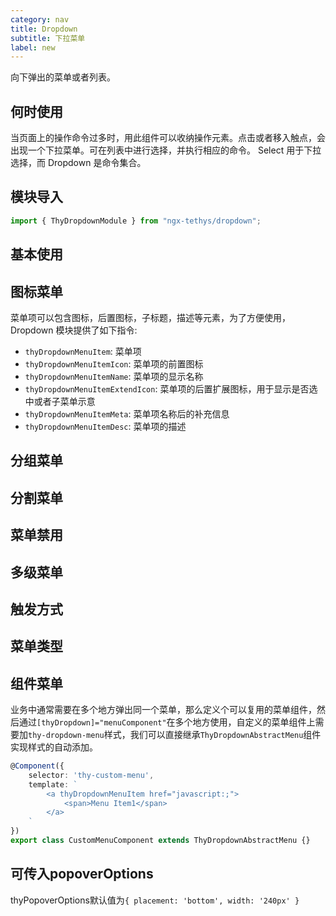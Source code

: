 ```yaml
---
category: nav
title: Dropdown
subtitle: 下拉菜单
label: new
---
```


<alert>向下弹出的菜单或者列表。</alert>

## 何时使用
当页面上的操作命令过多时，用此组件可以收纳操作元素。点击或者移入触点，会出现一个下拉菜单。可在列表中进行选择，并执行相应的命令。
<alert>Select 用于下拉选择，而 Dropdown 是命令集合。</alert>

## 模块导入
```ts
import { ThyDropdownModule } from "ngx-tethys/dropdown";
```
## 基本使用

<example name="thy-dropdown-basic-example" />

## 图标菜单
菜单项可以包含图标，后置图标，子标题，描述等元素，为了方便使用，Dropdown 模块提供了如下指令: 
- `thyDropdownMenuItem`: 菜单项
- `thyDropdownMenuItemIcon`: 菜单项的前置图标
- `thyDropdownMenuItemName`: 菜单项的显示名称
- `thyDropdownMenuItemExtendIcon`: 菜单项的后置扩展图标，用于显示是否选中或者子菜单示意
- `thyDropdownMenuItemMeta`: 菜单项名称后的补充信息
- `thyDropdownMenuItemDesc`: 菜单项的描述


<example name="thy-dropdown-icon-example" />

## 分组菜单

<example name="thy-dropdown-group-example" />

## 分割菜单

<example name="thy-dropdown-group-example" />

## 菜单禁用

<example name="thy-dropdown-disabled-example" />

## 多级菜单

<example name="thy-dropdown-submenu-example" />

## 触发方式

<example name="thy-dropdown-trigger-example" />

## 菜单类型

<example name="thy-dropdown-type-example" />

## 组件菜单
业务中通常需要在多个地方弹出同一个菜单，那么定义个可以复用的菜单组件，然后通过`[thyDropdown]="menuComponent"`在多个地方使用，自定义的菜单组件上需要加`thy-dropdown-menu`样式，我们可以直接继承`ThyDropdownAbstractMenu`组件实现样式的自动添加。

```ts
@Component({
    selector: 'thy-custom-menu',
    template: `
        <a thyDropdownMenuItem href="javascript:;">
            <span>Menu Item1</span>
        </a>
    `
})
export class CustomMenuComponent extends ThyDropdownAbstractMenu {}
```

<example name="thy-dropdown-component-example" />

## 可传入popoverOptions
thyPopoverOptions默认值为`{ placement: 'bottom', width: '240px' }`

<example name="thy-dropdown-options-example" />

